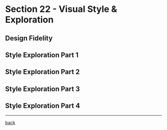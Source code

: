 # Section 22 - Visual Style & Exploration

## Design Fidelity

## Style Exploration Part 1

## Style Exploration Part 2

## Style Exploration Part 3

## Style Exploration Part 4

- - -

[back](../README.md)
